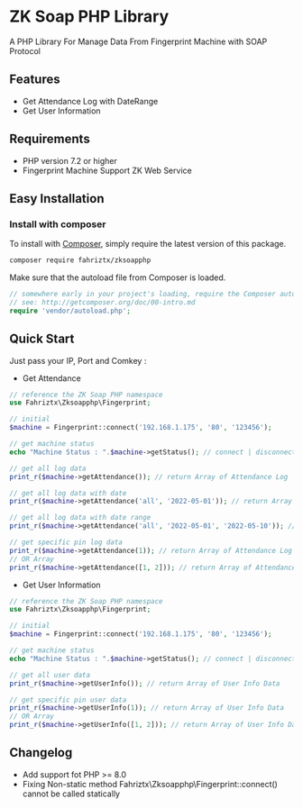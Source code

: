 ZK Soap PHP Library
======

A PHP Library For Manage Data From Fingerprint Machine with SOAP Protocol

## Features

 * Get Attendance Log with DateRange
 * Get User Information

## Requirements

 * PHP version 7.2 or higher
 * Fingerprint Machine Support ZK Web Service

## Easy Installation

### Install with composer

To install with [Composer](https://getcomposer.org/), simply require the
latest version of this package.

```bash
composer require fahriztx/zksoapphp
```

Make sure that the autoload file from Composer is loaded.

```php
// somewhere early in your project's loading, require the Composer autoloader
// see: http://getcomposer.org/doc/00-intro.md
require 'vendor/autoload.php';

```

## Quick Start

Just pass your IP, Port and Comkey :

* Get Attendance

```php
// reference the ZK Soap PHP namespace
use Fahriztx\Zksoapphp\Fingerprint;

// initial
$machine = Fingerprint::connect('192.168.1.175', '80', '123456');

// get machine status
echo "Machine Status : ".$machine->getStatus(); // connect | disconnect

// get all log data
print_r($machine->getAttendance()); // return Array of Attendance Log

// get all log data with date
print_r($machine->getAttendance('all', '2022-05-01')); // return Array of Attendance Log

// get all log data with date range
print_r($machine->getAttendance('all', '2022-05-01', '2022-05-10')); // return Array of Attendance Log

// get specific pin log data
print_r($machine->getAttendance(1)); // return Array of Attendance Log
// OR Array
print_r($machine->getAttendance([1, 2])); // return Array of Attendance Log

```

* Get User Information

```php
// reference the ZK Soap PHP namespace
use Fahriztx\Zksoapphp\Fingerprint;

// initial
$machine = Fingerprint::connect('192.168.1.175', '80', '123456');

// get machine status
echo "Machine Status : ".$machine->getStatus(); // connect | disconnect

// get all user data
print_r($machine->getUserInfo()); // return Array of User Info Data

// get specific pin user data
print_r($machine->getUserInfo(1)); // return Array of User Info Data
// OR Array
print_r($machine->getUserInfo([1, 2])); // return Array of User Info Data

```

## Changelog

* Add support fot PHP >= 8.0
* Fixing Non-static method Fahriztx\Zksoapphp\Fingerprint::connect() cannot be called statically

